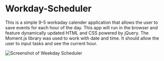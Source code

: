 # Workday-Scheduler

This is a simple 9-5 workaday calender application that allows the user to save events for each hour of the day. This app will run in the browser and feature dynamically updated HTML and CSS powered by jQuery. The Moment.js library was used to work with date and time. It should allow the user to input tasks and see the current hour.

<img src="Workday Scheduler.png" alt="Screenshot of Weekday Scheduler">